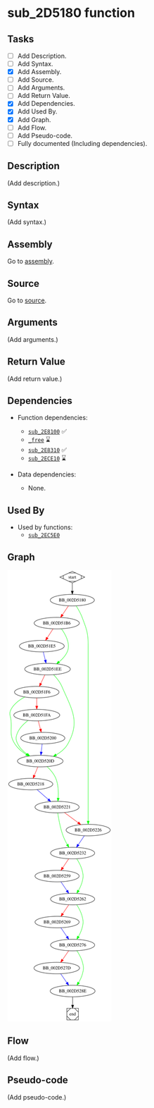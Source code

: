 # sub_2D5180 function

## Tasks

- [ ] Add Description.
- [ ] Add Syntax.
- [X] Add Assembly.
- [ ] Add Source.
- [ ] Add Arguments.
- [ ] Add Return Value.
- [X] Add Dependencies.
- [X] Add Used By.
- [X] Add Graph.
- [ ] Add Flow.
- [ ] Add Pseudo-code.
- [ ] Fully documented (Including dependencies).

## Description

(Add description.)

## Syntax

(Add syntax.)

## Assembly

Go to [assembly](../asm/sub_2D5180.asm).

## Source

Go to [source](../cc/sub_2D5180.cc).

## Arguments

(Add arguments.)

## Return Value

(Add return value.)

## Dependencies

* Function dependencies:
  * [`sub_2E8100`](sub_2E8100.md) ✅
  * [`_free`](_free.md) ⌛
  * [`sub_2E8310`](sub_2E8310.md) ✅
  * [`sub_2ECE10`](sub_2ECE10.md) ⌛

* Data dependencies:
  * None.

## Used By

* Used by functions:
  * [`sub_2EC5E0`](sub_2EC5E0.md)

## Graph

![sub_2D5180 Graph](../svg/sub_2D5180.svg "sub_2D5180 Graph")

## Flow

(Add flow.)

## Pseudo-code

(Add pseudo-code.)
